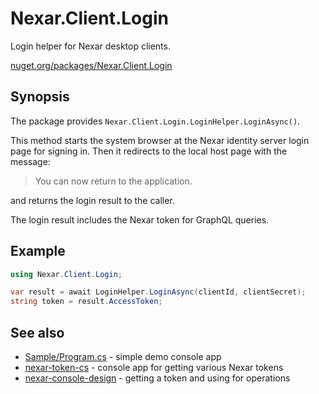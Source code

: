 # Nexar.Client.Login

Login helper for Nexar desktop clients.

[nuget.org/packages/Nexar.Client.Login](https://www.nuget.org/packages/Nexar.Client.Login/)

## Synopsis

The package provides `Nexar.Client.Login.LoginHelper.LoginAsync()`.

This method starts the system browser at the Nexar identity server login page
for signing in. Then it redirects to the local host page with the message:

> You can now return to the application.

and returns the login result to the caller.

The login result includes the Nexar token for GraphQL queries.

## Example

```csharp
using Nexar.Client.Login;

var result = await LoginHelper.LoginAsync(clientId, clientSecret);
string token = result.AccessToken;
```

## See also

- [Sample/Program.cs](Sample/Program.cs) - simple demo console app
- [nexar-token-cs](https://github.com/NexarDeveloper/nexar-token-cs) - console app for getting various Nexar tokens
- [nexar-console-design](https://github.com/NexarDeveloper/nexar-templates/blob/main/nexar-console-design) - getting a token and using for operations
